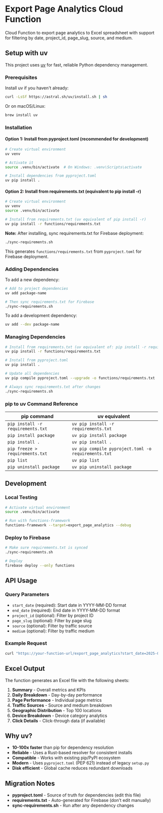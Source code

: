 # Export Page Analytics Cloud Function

Cloud Function to export page analytics to Excel spreadsheet with support for filtering by date, project_id, page_slug, source, and medium.

## Setup with uv

This project uses [uv](https://github.com/astral-sh/uv) for fast, reliable Python dependency management.

### Prerequisites

Install uv if you haven't already:

```bash
curl -LsSf https://astral.sh/uv/install.sh | sh
```

Or on macOS/Linux:

```bash
brew install uv
```

### Installation

#### Option 1: Install from pyproject.toml (recommended for development)

```bash
# Create virtual environment
uv venv

# Activate it
source .venv/bin/activate  # On Windows: .venv\Scripts\activate

# Install dependencies from pyproject.toml
uv pip install .
```

#### Option 2: Install from requirements.txt (equivalent to pip install -r)

```bash
# Create virtual environment
uv venv
source .venv/bin/activate

# Install from requirements.txt (uv equivalent of pip install -r)
uv pip install -r functions/requirements.txt
```

**Note:** After installing, sync requirements.txt for Firebase deployment:

```bash
./sync-requirements.sh
```

This generates `functions/requirements.txt` from `pyproject.toml` for Firebase deployment.

### Adding Dependencies

To add a new dependency:

```bash
# Add to project dependencies
uv add package-name

# Then sync requirements.txt for Firebase
./sync-requirements.sh
```

To add a development dependency:

```bash
uv add --dev package-name
```

### Managing Dependencies

```bash
# Install from requirements.txt (uv equivalent of: pip install -r requirements.txt)
uv pip install -r functions/requirements.txt

# Install from pyproject.toml
uv pip install .

# Update all dependencies
uv pip compile pyproject.toml --upgrade -o functions/requirements.txt

# Always sync requirements.txt after changes
./sync-requirements.sh
```

### pip to uv Command Reference

| pip command | uv equivalent |
|-------------|---------------|
| `pip install -r requirements.txt` | `uv pip install -r requirements.txt` |
| `pip install package` | `uv pip install package` |
| `pip install .` | `uv pip install .` |
| `pip freeze > requirements.txt` | `uv pip compile pyproject.toml -o requirements.txt` |
| `pip list` | `uv pip list` |
| `pip uninstall package` | `uv pip uninstall package` |

## Development

### Local Testing

```bash
# Activate virtual environment
source .venv/bin/activate

# Run with functions-framework
functions-framework --target=export_page_analytics --debug
```

### Deploy to Firebase

```bash
# Make sure requirements.txt is synced
./sync-requirements.sh

# Deploy
firebase deploy --only functions
```

## API Usage

### Query Parameters

- `start_date` (required): Start date in YYYY-MM-DD format
- `end_date` (required): End date in YYYY-MM-DD format
- `project_id` (optional): Filter by project ID
- `page_slug` (optional): Filter by page slug
- `source` (optional): Filter by traffic source
- `medium` (optional): Filter by traffic medium

### Example Request

```bash
curl "https://your-function-url/export_page_analytics?start_date=2025-01-01&end_date=2025-12-31&project_id=my-project"
```

## Excel Output

The function generates an Excel file with the following sheets:

1. **Summary** - Overall metrics and KPIs
2. **Daily Breakdown** - Day-by-day performance
3. **Page Performance** - Individual page metrics
4. **Traffic Sources** - Source and medium breakdown
5. **Geographic Distribution** - Top 100 locations
6. **Device Breakdown** - Device category analytics
7. **Click Details** - Click-through data (if available)

## Why uv?

- **10-100x faster** than pip for dependency resolution
- **Reliable** - Uses a Rust-based resolver for consistent installs
- **Compatible** - Works with existing pip/PyPI ecosystem
- **Modern** - Uses `pyproject.toml` (PEP 621) instead of legacy `setup.py`
- **Disk efficient** - Global cache reduces redundant downloads

## Migration Notes

- **pyproject.toml** - Source of truth for dependencies (edit this file)
- **requirements.txt** - Auto-generated for Firebase (don't edit manually)
- **sync-requirements.sh** - Run after any dependency changes
